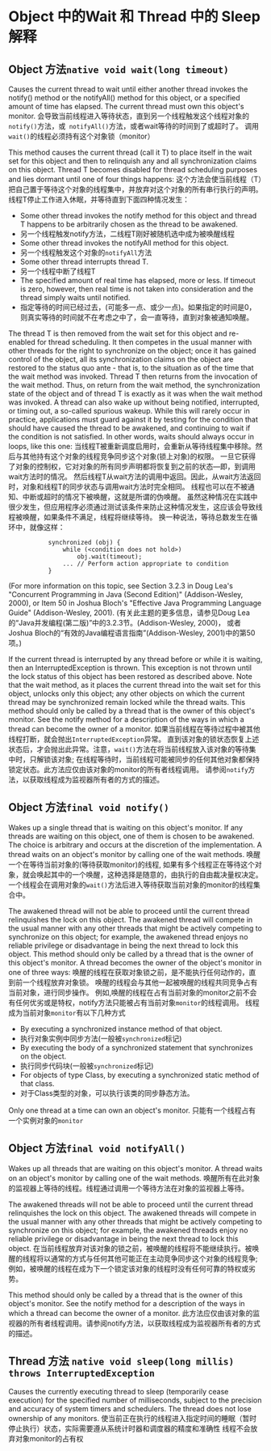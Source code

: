 # Object 中的Wait 和 Thread 中的 Sleep解释


## Object 方法`native void wait(long timeout)`
Causes the current thread to wait until either another thread invokes the notify() method or the notifyAll() method 
for this object, or a specified amount of time has elapsed.
The current thread must own this object's monitor.
会导致当前线程进入等待状态，直到另一个线程触发这个线程对象的`notify()`方法，或` notifyAll()`方法，或者wait等待的时间到了或超时了。
调用`wait()`的线程必须持有这个对象锁（monitor）

This method causes the current thread (call it T) to place itself in the wait set for this object and then to 
relinquish any and all synchronization claims on this object. Thread T becomes disabled for thread scheduling 
purposes and lies dormant until one of four things happens:
这个方法会使当前线程（T）把自己置于等待这个对象的线程集中，并放弃对这个对象的所有串行执行的声明。线程T停止工作进入休眠，并等待直到下面四种情况发生：

+ Some other thread invokes the notify method for this object and thread T happens 
to be arbitrarily chosen as the thread to be awakened.
+ 另一个线程触发notify方法，二线程T刚好被随机选中成为被唤醒线程
+ Some other thread invokes the notifyAll method for this object.
+ 另一个线程触发这个对象的`notifyAll`方法
+ Some other thread interrupts thread T.
+ 另一个线程中断了线程T
+ The specified amount of real time has elapsed, more or less. If timeout is zero, 
however, then real time is not taken into consideration and the thread simply waits until notified.
+ 指定等待的时间已经过去，(可能多一点、或少一点)。如果指定的时间是0，则真实等待的时间就不在考虑之中了，会一直等待，直到对象被通知唤醒。

The thread T is then removed from the wait set for this object and re-enabled for thread scheduling. 
It then competes in the usual manner with other threads for the right to synchronize on the object; 
once it has gained control of the object, all its synchronization claims on the object are restored 
to the status quo ante - that is, to the situation as of the time that the wait method was invoked. 
Thread T then returns from the invocation of the wait method. Thus, on return from the wait method, 
the synchronization state of the object and of thread T is exactly as it was when the wait method was invoked.
A thread can also wake up without being notified, interrupted, or timing out, a so-called spurious wakeup. 
While this will rarely occur in practice, applications must guard against it by testing for the condition 
that should have caused the thread to be awakened, and continuing to wait if the condition is not satisfied. 
In other words, waits should always occur in loops, like this one:
当线程T被重新调度启用时，会重新从等待线程集中移除。然后与其他持有这个对象的线程竞争同步这个对象(锁上对象)的权限。
一旦它获得了对象的控制权，它对对象的所有同步声明都将恢复到之前的状态—即，到调用wait方法时的情况。
然后线程T从wait方法的调用中返回。因此，从wait方法返回时，对象和线程T的同步状态与调用wait方法时完全相同。
线程也可以在不被通知、中断或超时的情况下被唤醒，这就是所谓的伪唤醒。
虽然这种情况在实践中很少发生，但应用程序必须通过测试该条件来防止这种情况发生，这应该会导致线程被唤醒，如果条件不满足，线程将继续等待。
换一种说法，等待总数发生在循环中，就像这样：

```
           synchronized (obj) {
               while (<condition does not hold>)
                   obj.wait(timeout);
               ... // Perform action appropriate to condition
           }
```
       
(For more information on this topic, see Section 3.2.3 in Doug Lea's "Concurrent Programming in Java (Second Edition)" 
(Addison-Wesley, 2000), or Item 50 in Joshua Bloch's "Effective Java Programming Language Guide" (Addison-Wesley, 2001).
(有关此主题的更多信息，请参见Doug Lea的“Java并发编程(第二版)”中的3.2.3节。(Addison-Wesley, 2000)，
或者Joshua Bloch的“有效的Java编程语言指南”(Addison-Wesley, 2001)中的第50项。)

If the current thread is interrupted by any thread before or while it is waiting, then an InterruptedException is thrown. 
This exception is not thrown until the lock status of this object has been restored as described above.
Note that the wait method, as it places the current thread into the wait set for this object, unlocks only this object; 
any other objects on which the current thread may be synchronized remain locked while the thread waits.
This method should only be called by a thread that is the owner of this object's monitor. 
See the notify method for a description of the ways in which a thread can become the owner of a monitor.
如果当前线程在等待过程中被其他线程打断，就会抛出`InterruptedException`异常。
直到该对象的锁状态恢复上述状态后，才会抛出此异常。注意，`wait()`方法在将当前线程放入该对象的等待集中时，只解锁该对象;
在线程等待时，当前线程可能被同步的任何其他对象都保持锁定状态。此方法应仅由该对象的monitor的所有者线程调用。
请参阅`notify`方法，以获取线程成为监视器所有者的方式的描述。


## Object 方法`final void notify()`

Wakes up a single thread that is waiting on this object's monitor. If any threads are waiting on this object, 
one of them is chosen to be awakened. The choice is arbitrary and occurs at the discretion of the implementation. 
A thread waits on an object's monitor by calling one of the wait methods.
唤醒一个在等待当前对象的(等待获取monitor)的线程, 如果有多个线程正在等待这个对象，就会唤起其中的一个唤醒，这种选择是随意的，由执行的自由裁决量权决定。
一个线程会在调用对象的`wait()`方法后进入等待获取当前对象的monitor的线程集合中。

The awakened thread will not be able to proceed until the current thread relinquishes the lock on this object. 
The awakened thread will compete in the usual manner with any other threads that might be actively competing to synchronize on this object; 
for example, the awakened thread enjoys no reliable privilege or disadvantage in being the next thread to lock this object.
This method should only be called by a thread that is the owner of this object's monitor. 
A thread becomes the owner of the object's monitor in one of three ways:
唤醒的线程在获取对象锁之前，是不能执行任何动作的，直到前一个线程放弃对象锁。
唤醒的线程会与其他一起被唤醒的线程共同竞争占有当前对象，进行同步操作。
例如,唤醒的线程在占有当前对象的monitor之前不会有任何优劣或是特权，notify方法只能被占有当前对象`monitor`的线程调用。
线程成为当前对象`monitor`有以下几种方式

+ By executing a synchronized instance method of that object.
+ 执行对象实例中同步方法(一般被`synchronized`标记)
+ By executing the body of a synchronized statement that synchronizes on the object.
+ 执行同步代码块(一般被`synchronized`标记)
+ For objects of type Class, by executing a synchronized static method of that class.
+ 对于Class类型的对象，可以执行该类的同步静态方法。

Only one thread at a time can own an object's monitor.
只能有一个线程占有一个实例对象的`monitor`

## Object 方法`final void notifyAll()`
Wakes up all threads that are waiting on this object's monitor. A thread waits on an object's monitor by calling one of the wait methods.
唤醒所有在此对象的监视器上等待的线程。线程通过调用一个等待方法在对象的监视器上等待。

The awakened threads will not be able to proceed until the current thread relinquishes the lock on this object. The awakened threads will compete in the usual manner with any other threads that might be actively competing to synchronize on this object; for example, the awakened threads enjoy no reliable privilege or disadvantage in being the next thread to lock this object.
在当前线程放弃对该对象的锁之前，被唤醒的线程将不能继续执行。被唤醒的线程将以通常的方式与任何其他可能正在主动竞争同步这个对象的线程竞争;例如，被唤醒的线程在成为下一个锁定该对象的线程时没有任何可靠的特权或劣势。

This method should only be called by a thread that is the owner of this object's monitor. See the notify method for a description of the ways in which a thread can become the owner of a monitor.
此方法应仅由该对象的监视器的所有者线程调用。请参阅notify方法，以获取线程成为监视器所有者的方式的描述。


## Thread 方法 `native void sleep(long millis) throws InterruptedException`

Causes the currently executing thread to sleep (temporarily cease execution) for the specified number of milliseconds, 
subject to the precision and accuracy of system timers and schedulers. 
The thread does not lose ownership of any monitors.
使当前正在执行的线程进入指定时间的睡眠（暂时停止执行）状态，实际需要遵从系统计时器和调度器的精度和准确性
线程不会放弃对象monitor的占有权

